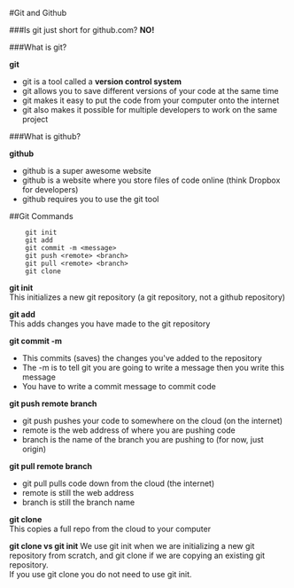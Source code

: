 #Git and Github

###Is git just short for github.com?
**NO!**

###What is git?

**git**
- git is a tool called a **version control system**
- git allows you to save different versions of your code at the same time
- git makes it easy to put the code from your computer onto the internet
- git also makes it possible for multiple developers to work on the same project

###What is github?

**github**
- github is a super awesome website
- github is a website where you store files of code online (think Dropbox for developers)
- github requires you to use the git tool

##Git Commands

		git init
		git add
		git commit -m <message>
		git push <remote> <branch>
		git pull <remote> <branch>
		git clone

**git init**  
This initializes a new git repository (a git repository, not a github repository)

**git add**  
This adds changes you have made to the git repository

**git commit -m**
- This commits (saves) the changes you've added to the repository
- The -m is to tell git you are going to write a message then you write this message
- You have to write a commit message to commit code

**git push remote branch**
- git push pushes your code to somewhere on the cloud (on the internet)
- remote is the web address of where you are pushing code
- branch is the name of the branch you are pushing to (for now, just origin)

**git pull remote branch**
- git pull pulls code down from the cloud (the internet)
- remote is still the web address
- branch is still the branch name

**git clone**  
This copies a full repo from the cloud to your computer

**git clone vs git init**
We use git init when we are initializing a new git repository from scratch, and git clone if we are copying an existing git repository.  
If you use git clone you do not need to use git init.  



